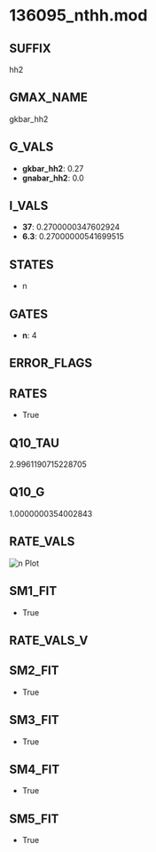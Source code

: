 # 136095_nthh.mod

## SUFFIX

hh2

## GMAX_NAME

gkbar_hh2

## G_VALS

- **gkbar_hh2**: 0.27
- **gnabar_hh2**: 0.0

## I_VALS

- **37**: 0.2700000347602924
- **6.3**: 0.27000000541699515

## STATES

- n

## GATES

- **n**: 4

## ERROR_FLAGS


## RATES

- True

## Q10_TAU

2.9961190715228705

## Q10_G

1.0000000354002843

## RATE_VALS

![n Plot](/Users/pbozelos/Dropbox/icg-Chai-Panos/supermodels/output_markdown_files/K/136095_nthh.mod/images/n.png)

## SM1_FIT

- True

## RATE_VALS_V

## SM2_FIT

- True

## SM3_FIT

- True

## SM4_FIT

- True

## SM5_FIT

- True

